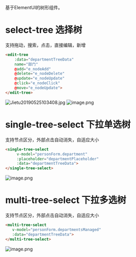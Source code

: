 基于ElementUI的树形组件。

# select-tree 选择树
支持拖动，搜索，点击，直接编辑，新增
```html
<edit-tree
	:data="departmentTreeData"
	name="部门"
	@add="e_nodeAdd"
 	@delete="e_nodeDelete"
	@update="e_nodeUpdate"
	@click="e_nodeClick"
	@move="e_nodeUpdate">
</edit-tree>
```
![Jietu20190525103408.jpg](https://www.tobesimple.top/api/file/2019/05/25/10/34/58/5a7f5e9e-af49-4bdc-9e26-ef5c8faaca91.jpg)
![image.png](https://www.tobesimple.top/api/file/2020/04/19/14/01/09/1a68e8a1-0300-4e5c-afc7-9977a79d18fb.png)

# single-tree-select 下拉单选树
支持节点区分，外部点击自动消失，自适应大小
```html
<single-tree-select
     v-model="personForm.department"
     :placeholder="departmentPlaceholder"
     :data="departmentTreeData">
</single-tree-select>
```
![image.png](https://www.tobesimple.top/api/file/2020/04/19/14/00/42/32cdbf96-7969-4262-b102-1d0d58dc2c15.png)

# multi-tree-select 下拉多选树
支持节点区分，外部点击自动消失，自适应大小
```html
<multi-tree-select
   v-model="personForm.departmentsManaged"
   :data="departmentTreeData">
</multi-tree-select>
```
![image.png](https://www.tobesimple.top/api/file/2020/04/19/14/03/22/0de955c1-f8ab-4bd3-a24b-fd387be9df2f.png)
